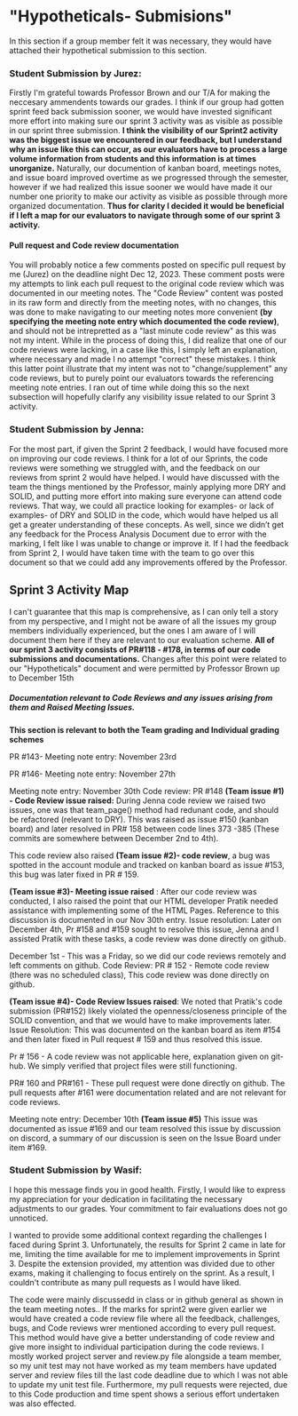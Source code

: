 # "Hypotheticals- Submisions"
In this section if a group member felt it was necessary, they would have attached their
hypothetical submission to this section.

### Student Submission by Jurez:
Firstly I'm grateful towards Professor Brown and our T/A for making the neccesary ammendents
towards our grades. I think if our group had gotten sprint feed back submission sooner, we would
have invested significant more effort into making sure our sprint 3 activity was as visible as possible
in our sprint three submission. **I think the visibility of our Sprint2 activity was the biggest issue we encountered in our
feedback, but I understand why an issue like this can occur, as our evaluators have to process a large volume information from students and this
information is at times unorganize.**
Naturally, our documention of kanban board, meetings notes, and issue board
improved overtime as we progressed through the semester, however if we had realized this issue sooner
we would have made it our number one priority to make our activity as visible as possible through more organized 
documentation.
**Thus for clarity I decided it would be beneficial 
if I left a map for our evaluators to navigate through some of our sprint 3 activity.**

#### Pull request and Code review documentation
You will probably notice a few comments posted on specific pull request by me (Jurez) on the deadline night Dec 12, 2023.
These comment posts were my attempts to link each pull request to the original code review which was documented in
our meeting notes. The "Code Review" content was posted in its raw form and directly from the meeting notes, with no
changes, this was done to make navigating to our meeting notes more convenient **(by specifying the meeting note entry which documented the code review)**, and should not be intrepretted as a "last minute
code review" as this was not my intent. While in the process of doing this, I did realize that one of our code reviews were lacking,
in a case like this, I simply left an explanation, where necessary and made I no attempt "correct" these mistakes. I think this latter
point illustrate that my intent was not to "change/supplement" any code reviews, but to purely point our evaluators towards the
referencing meeting note entries. I ran out of time while doing this so the next subsection will hopefully clarify any visibility
issue related to our Sprint 3 activity. 

### Student Submission by Jenna:
For the most part, if given the Sprint 2 feedback, I would have focused more on improving our code reviews. I think for a lot of our Sprints, the code reviews were something we struggled with, and the feedback on our reviews from sprint 2 would have helped. I would have discussed with the team the things mentioned by the Professor, mainly applying more DRY and SOLID, and putting more effort into making sure everyone can attend code reviews. That way, we could all practice looking for examples- or lack of examples- of DRY and SOLID in the code, which would have helped us all get a greater understanding of these concepts.
As well, since we didn’t get any feedback for the Process Analysis Document due to error with the marking, I felt like I was unable to change or improve it. If I had the feedback from Sprint 2, I would have taken time with the team to go over this document so that we could add any improvements offered by the Professor.

## Sprint 3 Activity Map
I can't guarantee that this map is comprehensive, as I can only tell a story from my perspective, and I might not be aware
of all the issues my group members individually experienced, but the ones I am aware of I will document them here if they are
relevant to our evaluation scheme.
**All of our sprint 3 activity consists of PR#118 - #178, in terms of our code submissions and documentations.**
Changes after this point were related to our "Hypotheticals" document and were permitted by Professor Brown up to December 15th

##### Documentation relevant to Code Reviews and any issues arising from them and Raised Meeting Issues.
**This section is relevant to both the Team grading and Individual grading schemes**

PR #143- Meeting note entry: November 23rd

PR #146- Meeting note entry: November 27th

Meeting note entry: November 30th
Code review: PR #148
**(Team issue #1) - Code Review issue raised:** During Jenna code review we raised two issues, one was that team_page() method
had redunant code, and should be refactored (relevant to DRY). This was raised as issue #150 (kanban board) and later resolved in 
PR# 158  between code lines 373 -385 (These commits are somewhere between December 2nd to 4th). 

This code review also
raised **(Team issue #2)- code review**, a bug was spotted in the account module and tracked on kanban board as issue #153, this bug was later fixed in
PR # 159.

**(Team issue #3)- Meeting issue raised** : After our code review was conducted, I also raised the point that our HTML developer Pratik
needed assistance with implementing some of the HTML Pages. Reference to this discussion is documented in our Nov 30th 
entry. 
Issue resolution: Later on December 4th, Pr #158 and #159 sought to resolve this issue, Jenna and I assisted Pratik with these tasks, a 
code review was done directly on github. 

December 1st - This was a Friday, so we did our code reviews remotely and left comments on github.
Code Review: PR # 152 - Remote code review (there was no scheduled class), This code review was done directly
on github.

**(Team issue #4)- Code Review Issues raised**: We noted that Pratik's code submission (PR#152) likely violated the openness/closeness 
principle of the SOLID convention, and that we would have to make improvements later. 
Issue Resolution: This was documented on the kanban board as item #154 and then later fixed in Pull request # 159 and thus resolved this issue.

Pr # 156 - A code review was not applicable here, explanation given on git-hub. We simply verified that
project files were still functioning.

PR# 160 and PR#161 - These pull request were done directly on github. 
The pull requests after #161 were documentation related and are not relevant for code reviews.

Meeting note entry: December 10th **(Team issue #5)**
This issue was documented as issue #169 and our team resolved this issue by discussion on discord,
a summary of our discussion is seen on the Issue Board under item #169.

### Student Submission by Wasif:
I hope this message finds you in good health. Firstly, I would like to express my appreciation for your dedication in facilitating the necessary adjustments to our grades. Your commitment to fair evaluations does not go unnoticed.

I wanted to provide some additional context regarding the challenges I faced during Sprint 3. Unfortunately, the results for Sprint 2 came in late for me, limiting the time available for me to implement improvements in Sprint 3. Despite the extension provided, my attention was divided due to other exams, making it challenging to focus entirely on the sprint. As a result, I couldn't contribute as many pull requests as I would have liked.

The code were mainly discussedd in class or in github general as shown in the team meeting notes.. If the marks for sprint2 were given earlier we would have created a code review file where all the feedback, challenges, bugs, and Code reviews wrer mentioned according to every pull request. This method would have give a better understanding of code review and give more insight to individual participation during the code reviews. I mostly worked project server and review.py file alongside a team member, so my unit test may not have worked as my team members have updated server and review files till the last code deadline due to which I was not able to update my unit test file. Furthermore, my pull requests were rejected, due to this Code production and time spent shows a serious effort undertaken was also effected. 


